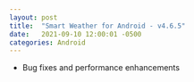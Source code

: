 ```yaml
---
layout: post
title:  "Smart Weather for Android - v4.6.5"
date:   2021-09-10 12:00:01 -0500
categories: Android
---
```


- Bug fixes and performance enhancements
